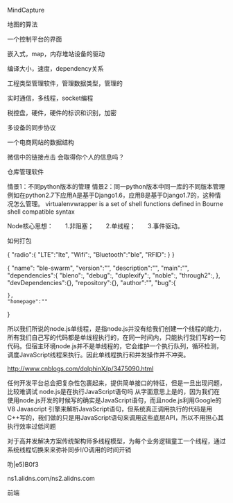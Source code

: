 MindCapture

地图的算法

一个控制平台的界面

嵌入式，map，内存堆站设备的驱动

编译大小，速度，dependency关系

工程类型管理软件，管理数据类型，管理的

实时通信，多线程，socket编程

税控盘，硬件，硬件的标识和识别，加密

多设备的同步协议

一个电商网站的数据结构

微信中的链接点击 会取得你个人的信息吗？

仓库管理软件

情景1：不同python版本的管理
情景2：同一python版本中同一库的不同版本管理
例如在python2.7下应用A是基于Django1.6，应用B是基于Django1.7的，这种情况怎么管理。
virtualenvwrapper is a set of shell functions defined in Bourne shell compatible syntax

Node核心思想：　　1.非阻塞；　　2.单线程；　　3.事件驱动。

如何打包


{
    "radio":{
    "LTE":"lte",
    "Wifi":,
    "Bluetooth":"ble",
    "RFID":
            }
}

{
    "name": "ble-swarm",
    "version":"",
    "description":"",
    "main":"",
    "dependencies":{
        "bleno":,
        "debug":,
        "duplexify":,
        "noble":,
        "through2":,
    },
    "devDependencies":{},
    "repository":{},
    "author":"",
    "bug":{

    },
    "homepage":""
}


所以我们所说的node.js单线程，是指node.js并没有给我们创建一个线程的能力，所有我们自己写的代码都是单线程执行的，在同一时间内，只能执行我们写的一句代码。但宿主环境node.js并不是单线程的，它会维护一个执行队列，循环检测，调度JavaScript线程来执行。因此单线程执行和并发操作并不冲突。

http://www.cnblogs.com/dolphinX/p/3475090.html

任何开发平台总会把复杂性包裹起来，提供简单接口的特征，但是一旦出现问题，比较难调试
node.js是在执行JavaScript语句吗
从字面意思上是的，因为我们在使用node.js开发的时候写的确实是JavaScript语句，而且node.js利用Google的V8 Javascript 引擎来解析JavaScript语句，但系统真正调用执行的代码是用C++写的，我们做的只是用JavaScript语句来调用这些底层API，所以不用担心其执行效率过低问题

对于高并发解决方案传统架构师多线程模型，为每个业务逻辑童工一个线程，通过系统线程切换来来弥补同步I/O调用的时间开销

叻|e5)B0f3

ns1.alidns.com/ns2.alidns.com 


前端







